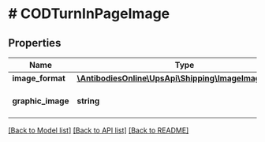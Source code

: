 # # CODTurnInPageImage

## Properties

Name | Type | Description | Notes
------------ | ------------- | ------------- | -------------
**image_format** | [**\AntibodiesOnline\UpsApi\Shipping\ImageImageFormat**](ImageImageFormat.md) |  |
**graphic_image** | **string** | Base 64 Encoded PDF Image. |

[[Back to Model list]](../../README.md#models) [[Back to API list]](../../README.md#endpoints) [[Back to README]](../../README.md)
